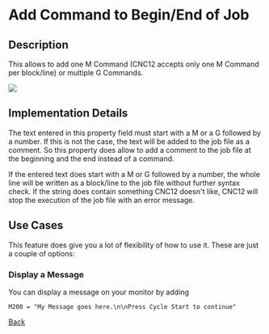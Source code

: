# Add Command to Begin/End of Job
## Description
This allows to add one M Command (CNC12 accepts only one M Command per block/line) or multiple G Commands.

![](/images/pp002.PNG)

## Implementation Details
The text entered in this property field must start with a M or a G followed by a number. If this is not the case, the text will be added to the job file as a comment. So this property does allow to add a comment to the job file at the beginning and the end instead of a command.

If the entered text does start with a M or G followed by a number, the whole line will be written as a block/line to the job file without further syntax check. If the string does contain something CNC12 doesn't like, CNC12 will stop the execution of the job file with an error message.

## Use Cases
This feature does give you a lot of flexibility of how to use it. These are just a couple of options:

### Display a Message
You can display a message on your monitor by adding 
```
M200 = "My Message goes here.\n\nPress Cycle Start to continue"
```


[Back](index.md)

